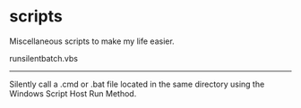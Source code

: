 # scripts

Miscellaneous scripts to make my life easier.

runsilentbatch.vbs
******************
Silently call a .cmd or .bat file located in the same directory using the Windows Script Host Run Method.
